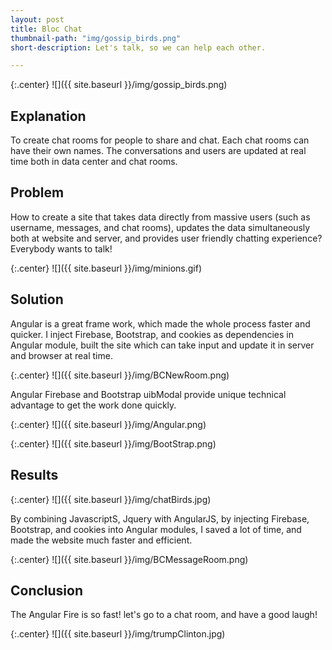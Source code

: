 ```yaml
---
layout: post
title: Bloc Chat
thumbnail-path: "img/gossip_birds.png"
short-description: Let's talk, so we can help each other.

---
```


{:.center}
![]({{ site.baseurl }}/img/gossip_birds.png)

## Explanation

To create chat rooms for people to share and chat. Each chat rooms can have their own names. The conversations and users are updated at real time both in data center and chat rooms.

## Problem

How to create a site that takes data directly from massive users (such as username, messages, and chat rooms), updates the data simultaneously both at website and server, and provides user friendly chatting experience? Everybody wants to talk!

{:.center}
![]({{ site.baseurl }}/img/minions.gif)

## Solution

Angular is a great frame work, which made the whole process faster and quicker. I inject Firebase, Bootstrap, and cookies as dependencies in Angular module, built the site which can take input and update it in server and browser at real time.

{:.center}
![]({{ site.baseurl }}/img/BCNewRoom.png)

Angular Firebase and Bootstrap uibModal provide unique technical advantage to get the work done quickly.

{:.center}
![]({{ site.baseurl }}/img/Angular.png)

{:.center}
![]({{ site.baseurl }}/img/BootStrap.png)

## Results

{:.center}
![]({{ site.baseurl }}/img/chatBirds.jpg)

By combining JavascriptS, Jquery with AngularJS, by injecting Firebase, Bootstrap, and cookies into Angular modules, I saved a lot of time, and made the website much faster and efficient.

{:.center}
![]({{ site.baseurl }}/img/BCMessageRoom.png)

## Conclusion

The Angular Fire is so fast! let's go to a chat room, and have a good laugh!

{:.center}
![]({{ site.baseurl }}/img/trumpClinton.jpg)
